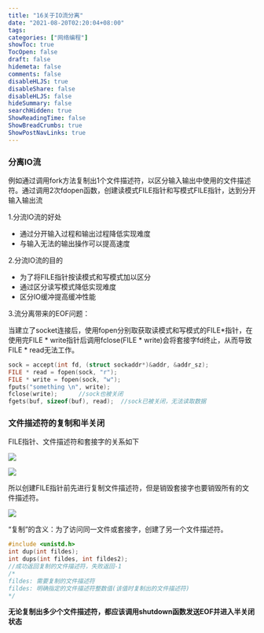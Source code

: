 ```yaml
---
title: "16关于IO流分离"
date: "2021-08-20T02:20:04+08:00"
tags:
categories: ["网络编程"]
showToc: true
TocOpen: false
draft: false
hidemeta: false
comments: false
disableHLJS: true
disableShare: false
disableHLJS: false
hideSummary: false
searchHidden: true
ShowReadingTime: false
ShowBreadCrumbs: true
ShowPostNavLinks: true
---
```

### 分离IO流

例如通过调用fork方法复制出1个文件描述符，以区分输入输出中使用的文件描述符。通过调用2次fdopen函数，创建读模式FILE指针和写模式FILE指针，达到分开输入输出流

1.分流IO流的好处

- 通过分开输入过程和输出过程降低实现难度
- 与输入无法的输出操作可以提高速度

2.分流IO流的目的

- 为了将FILE指针按读模式和写模式加以区分
- 通过区分读写模式降低实现难度
- 区分IO缓冲提高缓冲性能

3.流分离带来的EOF问题：

当建立了socket连接后，使用fopen分别取获取读模式和写模式的FILE*指针，在使用完FILE * write指针后调用fclose(FILE * write)会将套接字fd终止，从而导致FILE * read无法工作。

```c
sock = accept(int fd, (struct sockaddr*)&addr, &addr_sz);
FILE * read = fopen(sock, "r");
FILE * write = fopen(sock, "w");
fputs("something \n", write);
fclose(write);		//sock也被关闭
fgets(buf, sizeof(buf), read);	//sock已被关闭，无法读取数据
```

### 文件描述符的复制和半关闭

FILE指针、文件描述符和套接字的关系如下

![](https://i.loli.net/2019/01/30/5c5121da89955.png)

![](https://i.loli.net/2019/01/30/5c51224051802.png)

所以创建FILE指针前先进行复制文件描述符，但是销毁套接字也要销毁所有的文件描述符。

![](https://i.loli.net/2019/01/30/5c5122a45c5f1.png)

“复制”的含义：为了访问同一文件或套接字，创建了另一个文件描述符。

```c
#include <unistd.h>
int dup(int fildes);
int dups(int fildes, int fildes2);
//成功返回复制的文件描述符，失败返回-1
/*
fildes: 需要复制的文件描述符
fildes: 明确指定的文件描述符整数值(该值时复制出的文件描述符)
*/
```

**无论复制出多少个文件描述符，都应该调用shutdown函数发送EOF并进入半关闭状态**